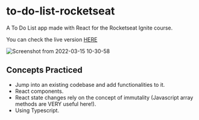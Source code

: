 # to-do-list-rocketseat
A To Do List app made with React for the Rocketseat Ignite course.

You can check the live version [HERE](https://jbiers.github.io/to-do-list-rocketseat/)

![Screenshot from 2022-03-15 10-30-58](https://user-images.githubusercontent.com/85142222/158402557-a0648649-dba1-4554-acd8-3b7988c42275.png)

## Concepts Practiced
- Jump into an existing codebase and add functionalities to it.
- React components.
- React state changes rely on the concept of immutality (Javascript array methods are VERY useful here!).
- Using Typescript.
